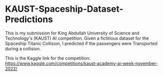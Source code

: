 # KAUST-Spaceship-Dataset-Predictions
This is my submission for King Abdullah University of Science and Technology's (KAUST) AI competition. Given a fictitious dataset for the Spaceship Titanic Collision, I predicted if the passengers were Transported during a collision. 

This is the Kaggle link for the competition: 
https://www.kaggle.com/competitions/kaust-academy-ai-week-november-2022/
